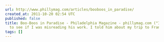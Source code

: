 ```yaml
---
url: http://www.phillymag.com/articles/booboos_in_paradise/
created_at: 2011-10-20 02:54 UTC
published: false
title: Boo-Boos in Paradise - Philadelphia Magazine - phillymag.com ("I called Brooks
  to see if I was misreading his work. I told him about my trip to Franklin County,...")
tags: []
---
```



